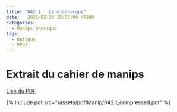 ```yaml
---
title: "042.1 : Le microscope"
date:   2021-02-23 15:55:00 +0100
categories:
  - Manips physique
tags:
  - Optique
  - MP07
---
```


# Extrait du cahier de manips

[Lien du PDF](/assets/pdf/Manip/042.1_compressed.pdf)

{% include pdf src="/assets/pdf/Manip/042.1_compressed.pdf" %}
